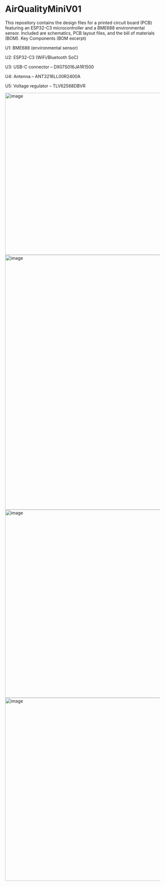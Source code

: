 # AirQualityMiniV01

This repository contains the design files for a printed circuit board (PCB) featuring an ESP32-C3 microcontroller and a BME688 environmental sensor.
Included are schematics, PCB layout files, and the bill of materials (BOM).
Key Components (BOM excerpt)

U1: BME688 (environmental sensor)

U2: ESP32-C3 (WiFi/Bluetooth SoC)

U3: USB-C connector – DX07S016JA1R1500

U4: Antenna – ANT3216LL00R2400A

U5: Voltage regulator – TLV62568DBVR

<img width="734" height="528" alt="image" src="https://github.com/user-attachments/assets/d30559dd-c8d3-4f12-855a-8ffe55cc4d27" />

<img width="1512" height="830" alt="image" src="https://github.com/user-attachments/assets/2ad5b7cd-e013-4524-8ad7-a930d64d0265" />

<img width="871" height="613" alt="image" src="https://github.com/user-attachments/assets/0f395a68-8ade-4e61-80f9-e5b575bcb7dd" />

<img width="944" height="596" alt="image" src="https://github.com/user-attachments/assets/1ca93eca-8281-4158-89cf-373816ca5efa" />


